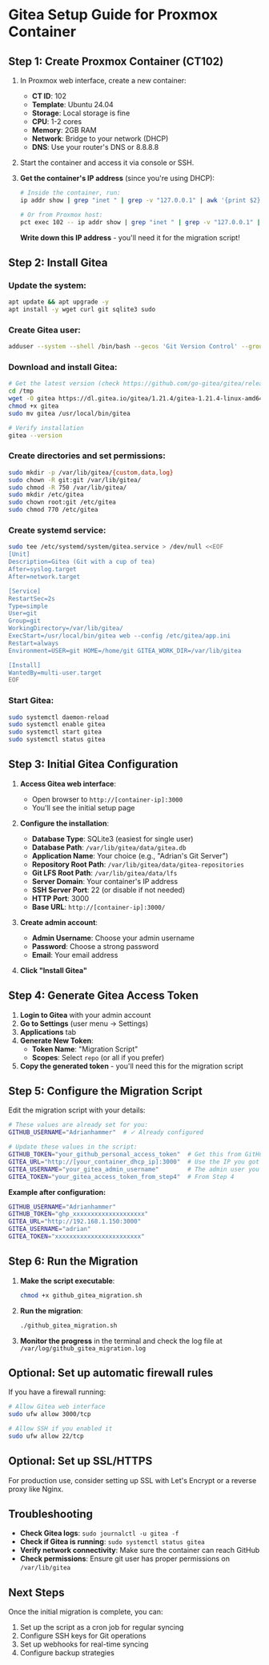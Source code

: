 # Gitea Setup Guide for Proxmox Container

## Step 1: Create Proxmox Container (CT102)

1. In Proxmox web interface, create a new container:
   - **CT ID**: 102
   - **Template**: Ubuntu 24.04
   - **Storage**: Local storage is fine
   - **CPU**: 1-2 cores
   - **Memory**: 2GB RAM
   - **Network**: Bridge to your network (DHCP)
   - **DNS**: Use your router's DNS or 8.8.8.8

2. Start the container and access it via console or SSH.

3. **Get the container's IP address** (since you're using DHCP):
   ```bash
   # Inside the container, run:
   ip addr show | grep "inet " | grep -v "127.0.0.1" | awk '{print $2}' | cut -d/ -f1
   
   # Or from Proxmox host:
   pct exec 102 -- ip addr show | grep "inet " | grep -v "127.0.0.1" | awk '{print $2}' | cut -d/ -f1
   ```
   
   **Write down this IP address** - you'll need it for the migration script!

## Step 2: Install Gitea

### Update the system:
```bash
apt update && apt upgrade -y
apt install -y wget curl git sqlite3 sudo
```

### Create Gitea user:
```bash
adduser --system --shell /bin/bash --gecos 'Git Version Control' --group --disabled-password --home /home/git git
```

### Download and install Gitea:
```bash
# Get the latest version (check https://github.com/go-gitea/gitea/releases for latest)
cd /tmp
wget -O gitea https://dl.gitea.io/gitea/1.21.4/gitea-1.21.4-linux-amd64
chmod +x gitea
sudo mv gitea /usr/local/bin/gitea

# Verify installation
gitea --version
```

### Create directories and set permissions:
```bash
sudo mkdir -p /var/lib/gitea/{custom,data,log}
sudo chown -R git:git /var/lib/gitea/
sudo chmod -R 750 /var/lib/gitea/
sudo mkdir /etc/gitea
sudo chown root:git /etc/gitea
sudo chmod 770 /etc/gitea
```

### Create systemd service:
```bash
sudo tee /etc/systemd/system/gitea.service > /dev/null <<EOF
[Unit]
Description=Gitea (Git with a cup of tea)
After=syslog.target
After=network.target

[Service]
RestartSec=2s
Type=simple
User=git
Group=git
WorkingDirectory=/var/lib/gitea/
ExecStart=/usr/local/bin/gitea web --config /etc/gitea/app.ini
Restart=always
Environment=USER=git HOME=/home/git GITEA_WORK_DIR=/var/lib/gitea

[Install]
WantedBy=multi-user.target
EOF
```

### Start Gitea:
```bash
sudo systemctl daemon-reload
sudo systemctl enable gitea
sudo systemctl start gitea
sudo systemctl status gitea
```

## Step 3: Initial Gitea Configuration

1. **Access Gitea web interface**:
   - Open browser to `http://[container-ip]:3000`
   - You'll see the initial setup page

2. **Configure the installation**:
   - **Database Type**: SQLite3 (easiest for single user)
   - **Database Path**: `/var/lib/gitea/data/gitea.db`
   - **Application Name**: Your choice (e.g., "Adrian's Git Server")
   - **Repository Root Path**: `/var/lib/gitea/data/gitea-repositories`
   - **Git LFS Root Path**: `/var/lib/gitea/data/lfs`
   - **Server Domain**: Your container's IP address
   - **SSH Server Port**: 22 (or disable if not needed)
   - **HTTP Port**: 3000
   - **Base URL**: `http://[container-ip]:3000/`

3. **Create admin account**:
   - **Admin Username**: Choose your admin username
   - **Password**: Choose a strong password
   - **Email**: Your email address

4. **Click "Install Gitea"**

## Step 4: Generate Gitea Access Token

1. **Login to Gitea** with your admin account
2. **Go to Settings** (user menu → Settings)
3. **Applications** tab
4. **Generate New Token**:
   - **Token Name**: "Migration Script"
   - **Scopes**: Select `repo` (or all if you prefer)
5. **Copy the generated token** - you'll need this for the migration script

## Step 5: Configure the Migration Script

Edit the migration script with your details:

```bash
# These values are already set for you:
GITHUB_USERNAME="Adrianhammer"  # ✓ Already configured

# Update these values in the script:
GITHUB_TOKEN="your_github_personal_access_token"  # Get this from GitHub
GITEA_URL="http://[your_container_dhcp_ip]:3000"  # Use the IP you got from Step 1
GITEA_USERNAME="your_gitea_admin_username"        # The admin user you created
GITEA_TOKEN="your_gitea_access_token_from_step4"  # From Step 4
```

**Example after configuration:**
```bash
GITHUB_USERNAME="Adrianhammer"
GITHUB_TOKEN="ghp_xxxxxxxxxxxxxxxxxxxx"
GITEA_URL="http://192.168.1.150:3000"
GITEA_USERNAME="adrian"
GITEA_TOKEN="xxxxxxxxxxxxxxxxxxxxxxxx"
```

## Step 6: Run the Migration

1. **Make the script executable**:
   ```bash
   chmod +x github_gitea_migration.sh
   ```

2. **Run the migration**:
   ```bash
   ./github_gitea_migration.sh
   ```

3. **Monitor the progress** in the terminal and check the log file at `/var/log/github_gitea_migration.log`

## Optional: Set up automatic firewall rules

If you have a firewall running:
```bash
# Allow Gitea web interface
sudo ufw allow 3000/tcp

# Allow SSH if you enabled it
sudo ufw allow 22/tcp
```

## Optional: Set up SSL/HTTPS

For production use, consider setting up SSL with Let's Encrypt or a reverse proxy like Nginx.

## Troubleshooting

- **Check Gitea logs**: `sudo journalctl -u gitea -f`
- **Check if Gitea is running**: `sudo systemctl status gitea`
- **Verify network connectivity**: Make sure the container can reach GitHub
- **Check permissions**: Ensure git user has proper permissions on `/var/lib/gitea`

## Next Steps

Once the initial migration is complete, you can:
1. Set up the script as a cron job for regular syncing
2. Configure SSH keys for Git operations
3. Set up webhooks for real-time syncing
4. Configure backup strategies